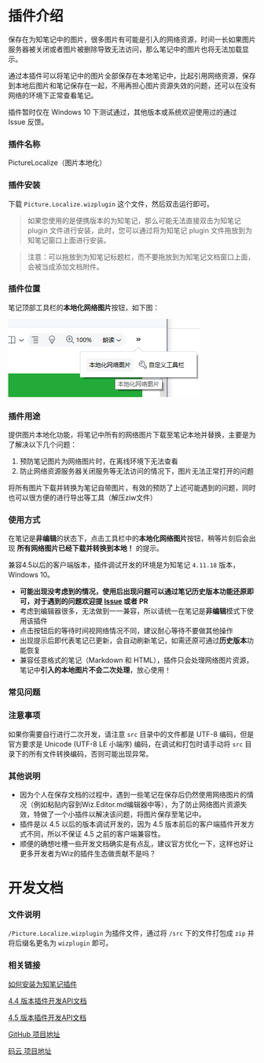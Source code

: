 # 插件介绍

保存在为知笔记中的图片，很多图片有可能是引入的网络资源，时间一长如果图片服务器被关闭或者图片被删除导致无法访问，那么笔记中的图片也将无法加载显示。

通过本插件可以将笔记中的图片全部保存在本地笔记中，比起引用网络资源，保存到本地后图片和笔记保存在一起，不用再担心图片资源失效的问题，还可以在没有网络的环境下正常查看笔记。

插件暂时仅在 Windows 10 下测试通过，其他版本或系统欢迎使用过的通过 Issue 反馈。

### 插件名称

PictureLocalize（图片本地化）

### 插件安装

下载 `Picture.Localize.wizplugin` 这个文件，然后双击运行即可。

> 如果您使用的是便携版本的为知笔记，那么可能无法直接双击为知笔记 plugin 文件进行安装，此时，您可以通过将为知笔记 plugin 文件拖放到为知笔记窗口上面进行安装。

> 注意：可以拖放到为知笔记标题栏，而不要拖放到为知笔记文档窗口上面，会被当成添加文档附件。


### 插件位置

笔记顶部工具栏的**本地化网络图片**按钮，如下图：

![20190417_140250](README.assets/20190417_140250.png)


### 插件用途

提供图片本地化功能，将笔记中所有的网络图片下载至笔记本地并替换，主要是为了解决以下几个问题：

1. 预防笔记图片为网络图片时，在离线环境下无法查看
2. 防止网络资源服务器关闭服务等无法访问的情况下，图片无法正常打开的问题

将所有图片下载并转换为笔记自带图片，有效的预防了上述可能遇到的问题，同时也可以很方便的进行导出等工具（解压ziw文件）


### 使用方式

在笔记是**非编辑**的状态下，点击工具栏中的**本地化网络图片**按钮，稍等片刻后会出现 **所有网络图片已经下载并转换到本地！** 的提示。

兼容4.5以后的客户端版本，插件调试开发的环境是为知笔记 `4.11.18` 版本，Windows 10。

- **可能出现没考虑到的情况，使用后出现问题可以通过笔记历史版本功能还原即可，对于遇到的问题欢迎提 [Issue](https://gitee.com/Richex/wiz-plugin-picture-localize/issues/new) 或者 PR**
- 考虑到编辑器很多，无法做到一一兼容，所以请统一在笔记是**非编辑**模式下使用该插件
- 点击按钮后的等待时间视网络情况不同，建议耐心等待不要做其他操作
- 出现提示后即代表笔记已更新，会自动刷新笔记，如需还原可通过**历史版本**功能恢复
- 兼容任意格式的笔记（Markdown 和 HTML），插件只会处理网络图片资源，笔记中**引入的本地图片不会二次处理**，放心使用！



### 常见问题



### 注意事项

如果你需要自行进行二次开发，请注意 `src` 目录中的文件都是 UTF-8 编码，但是官方要求是 Unicode (UTF-8 LE 小端序) 编码，在调试和打包时请手动将 `src` 目录下的所有文件转换编码，否则可能出现异常。




### 其他说明

- 因为个人在保存文档的过程中，遇到一些笔记在保存后仍然使用网络图片的情况（例如粘贴内容到Wiz.Editor.md编辑器中等），为了防止网络图片资源失效，特做了一个小插件以解决该问题，将图片保存至笔记中。
- 插件是以 4.5 以后的版本调试开发的，因为 4.5 版本前后的客户端插件开发方式不同，所以不保证 4.5 之前的客户端兼容性。
- 顺便的确想吐槽一些开发文档确实是有点乱，建议官方优化一下，这样也好让更多开发者为Wiz的插件生态做贡献不是吗？




# 开发文档


### 文件说明

`/Picture.Localize.wizplugin` 为插件文件，通过将 `/src` 下的文件打包成 `zip` 并将后缀名更名为 `wizplugin` 即可。


### 相关链接

[如何安装为知笔记插件](http://www.wiz.cn/wiz-install-plugin.html)

[4.4 版本插件开发API文档](http://www.wiz.cn/manual/plugin/)

[4.5 版本插件开发API文档](http://www.wiz.cn/plugin-api-document-45.html)

[GitHub 项目地址](https://github.com/richex-cn/wiz-plugin-picture-localize)

[码云 项目地址](https://gitee.com/Richex/wiz-plugin-picture-localize)

